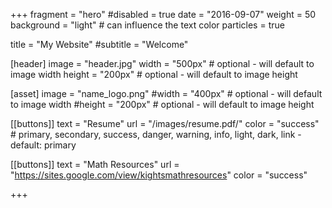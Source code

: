 +++
fragment = "hero"
#disabled = true
date = "2016-09-07"
weight = 50
background = "light" # can influence the text color
particles = true


title = "My Website"
#subtitle = "Welcome"

[header]
  image = "header.jpg"
  width = "500px" # optional - will default to image width
  height = "200px" # optional - will default to image height

[asset]
  image = "name_logo.png"
  #width = "400px" # optional - will default to image width
  #height = "200px" # optional - will default to image height

[[buttons]]
  text = "Resume"
  url = "/images/resume.pdf/"
  color = "success" # primary, secondary, success, danger, warning, info, light, dark, link - default: primary

[[buttons]]
  text = "Math Resources"
  url = "https://sites.google.com/view/kightsmathresources"
  color = "success"

+++
